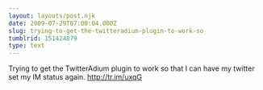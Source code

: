 ```yaml
---
layout: layouts/post.njk
date: 2009-07-29T07:00:04.000Z
slug: trying-to-get-the-twitteradium-plugin-to-work-so
tumblrid: 151424879
type: text
---
```

<p>Trying to get the TwitterAdium plugin to work so that I can have my twitter set my IM status again. <a href="http://tr.im/uxqG">http://tr.im/uxqG</a></p>
